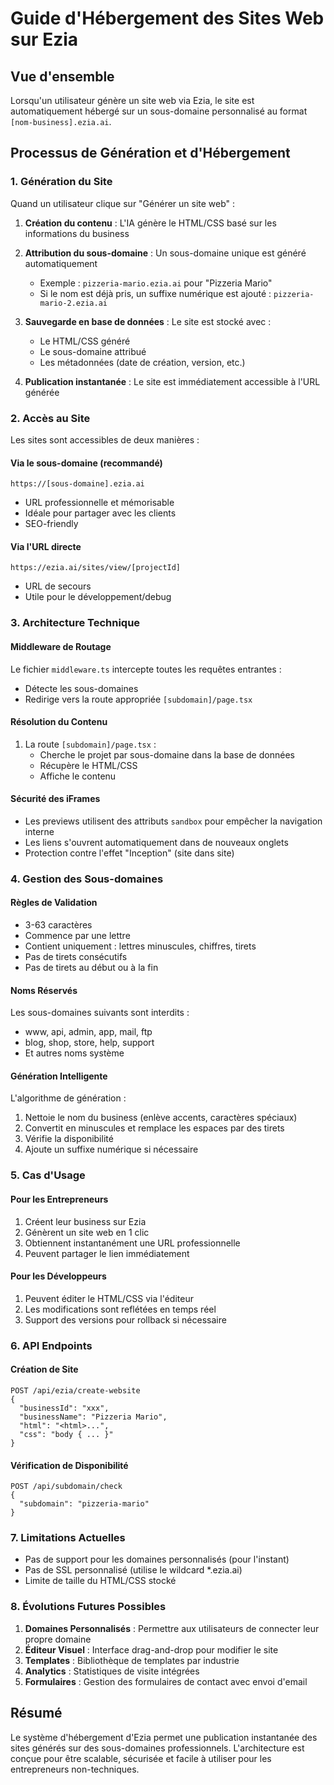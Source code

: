 # Guide d'Hébergement des Sites Web sur Ezia

## Vue d'ensemble

Lorsqu'un utilisateur génère un site web via Ezia, le site est automatiquement hébergé sur un sous-domaine personnalisé au format `[nom-business].ezia.ai`.

## Processus de Génération et d'Hébergement

### 1. Génération du Site

Quand un utilisateur clique sur "Générer un site web" :

1. **Création du contenu** : L'IA génère le HTML/CSS basé sur les informations du business
2. **Attribution du sous-domaine** : Un sous-domaine unique est généré automatiquement
   - Exemple : `pizzeria-mario.ezia.ai` pour "Pizzeria Mario"
   - Si le nom est déjà pris, un suffixe numérique est ajouté : `pizzeria-mario-2.ezia.ai`

3. **Sauvegarde en base de données** : Le site est stocké avec :
   - Le HTML/CSS généré
   - Le sous-domaine attribué
   - Les métadonnées (date de création, version, etc.)

4. **Publication instantanée** : Le site est immédiatement accessible à l'URL générée

### 2. Accès au Site

Les sites sont accessibles de deux manières :

#### Via le sous-domaine (recommandé)
```
https://[sous-domaine].ezia.ai
```
- URL professionnelle et mémorisable
- Idéale pour partager avec les clients
- SEO-friendly

#### Via l'URL directe
```
https://ezia.ai/sites/view/[projectId]
```
- URL de secours
- Utile pour le développement/debug

### 3. Architecture Technique

#### Middleware de Routage
Le fichier `middleware.ts` intercepte toutes les requêtes entrantes :
- Détecte les sous-domaines
- Redirige vers la route appropriée `[subdomain]/page.tsx`

#### Résolution du Contenu
1. La route `[subdomain]/page.tsx` :
   - Cherche le projet par sous-domaine dans la base de données
   - Récupère le HTML/CSS
   - Affiche le contenu

#### Sécurité des iFrames
- Les previews utilisent des attributs `sandbox` pour empêcher la navigation interne
- Les liens s'ouvrent automatiquement dans de nouveaux onglets
- Protection contre l'effet "Inception" (site dans site)

### 4. Gestion des Sous-domaines

#### Règles de Validation
- 3-63 caractères
- Commence par une lettre
- Contient uniquement : lettres minuscules, chiffres, tirets
- Pas de tirets consécutifs
- Pas de tirets au début ou à la fin

#### Noms Réservés
Les sous-domaines suivants sont interdits :
- www, api, admin, app, mail, ftp
- blog, shop, store, help, support
- Et autres noms système

#### Génération Intelligente
L'algorithme de génération :
1. Nettoie le nom du business (enlève accents, caractères spéciaux)
2. Convertit en minuscules et remplace les espaces par des tirets
3. Vérifie la disponibilité
4. Ajoute un suffixe numérique si nécessaire

### 5. Cas d'Usage

#### Pour les Entrepreneurs
1. Créent leur business sur Ezia
2. Génèrent un site web en 1 clic
3. Obtiennent instantanément une URL professionnelle
4. Peuvent partager le lien immédiatement

#### Pour les Développeurs
1. Peuvent éditer le HTML/CSS via l'éditeur
2. Les modifications sont reflétées en temps réel
3. Support des versions pour rollback si nécessaire

### 6. API Endpoints

#### Création de Site
```
POST /api/ezia/create-website
{
  "businessId": "xxx",
  "businessName": "Pizzeria Mario",
  "html": "<html>...",
  "css": "body { ... }"
}
```

#### Vérification de Disponibilité
```
POST /api/subdomain/check
{
  "subdomain": "pizzeria-mario"
}
```

### 7. Limitations Actuelles

- Pas de support pour les domaines personnalisés (pour l'instant)
- Pas de SSL personnalisé (utilise le wildcard *.ezia.ai)
- Limite de taille du HTML/CSS stocké

### 8. Évolutions Futures Possibles

1. **Domaines Personnalisés** : Permettre aux utilisateurs de connecter leur propre domaine
2. **Éditeur Visuel** : Interface drag-and-drop pour modifier le site
3. **Templates** : Bibliothèque de templates par industrie
4. **Analytics** : Statistiques de visite intégrées
5. **Formulaires** : Gestion des formulaires de contact avec envoi d'email

## Résumé

Le système d'hébergement d'Ezia permet une publication instantanée des sites générés sur des sous-domaines professionnels. L'architecture est conçue pour être scalable, sécurisée et facile à utiliser pour les entrepreneurs non-techniques.